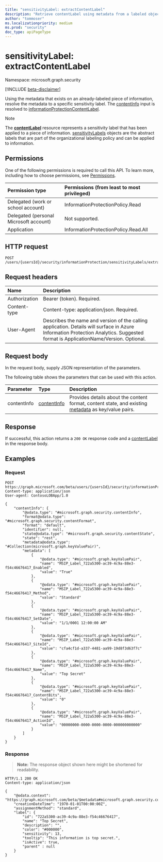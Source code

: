 ```yaml
---
title: "sensitivityLabel: extractContentLabel"
description: "Retrieve contentLabel using metadata from a labeled object.""
author: "tommoser"
ms.localizationpriority: medium
ms.prod: "security"
doc_type: apiPageType
---
```


# sensitivityLabel: extractContentLabel

Namespace: microsoft.graph.security

[!INCLUDE [beta-disclaimer](../../includes/beta-disclaimer.md)]

Using the metadata that exists on an already-labeled piece of information, resolve the metadata to a specific sensitivity label. The [contentInfo](../resources/security-contentinfo.md) input is resolved to [informationProtectionContentLabel](../resources/security-contentlabel.md).

>[!NOTE]
>The **[contentLabel](../resources/security-contentlabel.md)** resource represents a sensitivity label that has been applied to a piece of information. [sensitivityLabels](../resources/security-sensitivitylabel.md) objects are the abstract labels that are part of the organizational labeling policy and can be applied to information.

## Permissions

One of the following permissions is required to call this API. To learn more, including how to choose permissions, see [Permissions](/graph/permissions-reference).

| Permission type                        | Permissions (from least to most privileged) |
| :------------------------------------- | :------------------------------------------ |
| Delegated (work or school account)     | InformationProtectionPolicy.Read            |
| Delegated (personal Microsoft account) | Not supported.                              |
| Application                            | InformationProtectionPolicy.Read.All        |

## HTTP request

<!-- {
  "blockType": "ignored"
}
-->
``` http
POST /users/{usersId}/security/informationProtection/sensitivityLabels/extractContentLabel
```

## Request headers

| Name          | Description                                                                                                                                                                       |
| :------------ | :-------------------------------------------------------------------------------------------------------------------------------------------------------------------------------- |
| Authorization | Bearer {token}. Required.                                                                                                                                                         |
| Content-type  | Content-type: application/json. Required.                                                                                                                                         |
| User-Agent    | Describes the name and version of the calling application. Details will surface in Azure Information Protection Analytics. Suggested format is ApplicationName/Version. Optional. |

## Request body

In the request body, supply JSON representation of the parameters.

The following table shows the parameters that can be used with this action.

| Parameter   | Type                                       | Description                                                                                                                         |
| :---------- | :----------------------------------------- | :---------------------------------------------------------------------------------------------------------------------------------- |
| contentInfo | [contentInfo](../resources/security-contentinfo.md) | Provides details about the content format, content state, and existing [metadata](../resources/keyvaluepair.md) as key/value pairs. |

## Response

If successful, this action returns a `200 OK` response code and a [contentLabel](../resources/security-contentlabel.md) in the response body.

## Examples

### Request

<!-- {
  "blockType": "request",
  "name": "sensitivitylabelthis.extractcontentlabel"
}
-->
```http
POST https://graph.microsoft.com/beta/users/{usersId}/security/informationProtection/sensitivityLabels/extractContentLabel
Content-type: application/json
User-agent: ContosoLOBApp/1.0

{
    "contentInfo": {
        "@odata.type": "#microsoft.graph.security.contentInfo",
        "format@odata.type": "#microsoft.graph.security.contentFormat",
        "format": "default",
        "identifier": null,
        "state@odata.type": "#microsoft.graph.security.contentState",
        "state": "rest",
        "metadata@odata.type": "#Collection(microsoft.graph.keyValuePair)",
        "metadata": [
            {
                "@odata.type": "#microsoft.graph.keyValuePair",
                "name": "MSIP_Label_722a5300-ac39-4c9a-88e3-f54c46676417_Enabled",
                "value": "True"
            },
            {
                "@odata.type": "#microsoft.graph.keyValuePair",
                "name": "MSIP_Label_722a5300-ac39-4c9a-88e3-f54c46676417_Method",
                "value": "Standard"
            },
            {
                "@odata.type": "#microsoft.graph.keyValuePair",
                "name": "MSIP_Label_722a5300-ac39-4c9a-88e3-f54c46676417_SetDate",
                "value": "1/1/0001 12:00:00 AM"
            },
            {
                "@odata.type": "#microsoft.graph.keyValuePair",
                "name": "MSIP_Label_722a5300-ac39-4c9a-88e3-f54c46676417_SiteId",
                "value": "cfa4cf1d-a337-4481-aa99-19d8f3d63f7c"
            },
            {
                "@odata.type": "#microsoft.graph.keyValuePair",
                "name": "MSIP_Label_722a5300-ac39-4c9a-88e3-f54c46676417_Name",
                "value": "Top Secret"
            },
            {
                "@odata.type": "#microsoft.graph.keyValuePair",
                "name": "MSIP_Label_722a5300-ac39-4c9a-88e3-f54c46676417_ContentBits",
                "value": "0"
            },
            {
                "@odata.type": "#microsoft.graph.keyValuePair",
                "name": "MSIP_Label_722a5300-ac39-4c9a-88e3-f54c46676417_ActionId",
                "value": "00000000-0000-0000-0000-000000000000"
            }
        ]
    }
}
```

### Response

>**Note:** The response object shown here might be shortened for readability.
<!-- {
  "blockType": "response",
  "truncated": true,
  "@odata.type": "microsoft.graph.security.contentLabel"
}
-->
```http
HTTP/1.1 200 OK
Content-type: application/json

{
    "@odata.context": "https://graph.microsoft.com/beta/$metadata#microsoft.graph.security.contentLabel",
    "creationDateTime": "1970-01-01T00:00:00Z",
    "assignmentMethod": "standard",
    "label": {
        "id": "722a5300-ac39-4c9a-88e3-f54c46676417",
        "name": "Top Secret",
        "description": "",
        "color": "#000000",
        "sensitivity": 13,
        "tooltip": "This information is top secret.",
        "isActive": true,
        "parent" : null
    }
}
```